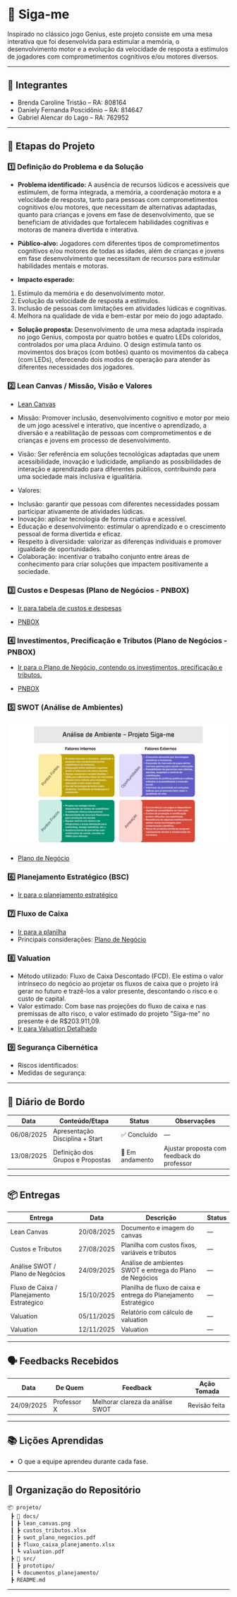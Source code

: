 # 📌 Siga-me

Inspirado no clássico jogo Genius, este projeto consiste em uma mesa interativa que foi desenvolvida
para estimular a memória, o desenvolvimento motor e a
evolução da velocidade de resposta a estímulos de jogadores
com comprometimentos cognitivos e/ou motores diversos. 

---

## 👥 Integrantes

- Brenda Caroline Tristão – RA: 808164  
- Daniely Fernanda Poscidônio – RA: 814647
- Gabriel Alencar do Lago – RA: 762952 

---

## 🧭 Etapas do Projeto

### 1️⃣ Definição do Problema e da Solução

- **Problema identificado:**
 A ausência de recursos lúdicos e acessíveis que estimulem, de forma integrada, a memória, a coordenação motora e a velocidade de resposta, tanto para pessoas com comprometimentos cognitivos e/ou motores, que necessitam de alternativas adaptadas, quanto para crianças e jovens em fase de desenvolvimento, que se beneficiam de atividades que fortalecem habilidades cognitivas e motoras de maneira divertida e interativa.

- **Público-alvo:**
  Jogadores com diferentes tipos de comprometimentos cognitivos e/ou motores de todas as idades, além de crianças e jovens em fase desenvolvimento que necessitam de recursos para estimular habilidades mentais e motoras.
  
- **Impacto esperado:**
1. Estímulo da memória e do desenvolvimento motor.
2. Evolução da velocidade de resposta a estímulos.
3. Inclusão de pessoas com limitações em atividades lúdicas e cognitivas.
4. Melhora na qualidade de vida e bem-estar por meio do jogo adaptado.

- **Solução proposta:**
 Desenvolvimento de uma mesa adaptada inspirada no jogo Genius, composta por quatro botões e quatro LEDs coloridos, controlados por uma placa Arduino. O design estimula tanto os movimentos dos braços (com botões) quanto os movimentos da cabeça (com LEDs), oferecendo dois modos de operação para atender às diferentes necessidades dos jogadores.

### 2️⃣ Lean Canvas / Missão, Visão e Valores
- [Lean Canvas](https://www.canva.com/design/DAGwpmcb7sc/T4upGoWQnL7PsNPbq9HgUg/edit?utm_content=DAGwpmcb7sc&utm_campaign=designshare&utm_medium=link2&utm_source=sharebutton)  
- Missão:  Promover inclusão, desenvolvimento cognitivo e motor por meio de um jogo acessível e interativo, que incentive o aprendizado, a diversão e a reabilitação de pessoas com comprometimentos e de crianças e jovens em processo de desenvolvimento.
- Visão:  Ser referência em soluções tecnológicas adaptadas que unem acessibilidade, inovação e ludicidade, ampliando as possibilidades de interação e aprendizado para diferentes públicos, contribuindo para uma sociedade mais inclusiva e igualitária.
  
- Valores:
  
* Inclusão: garantir que pessoas com diferentes necessidades possam participar ativamente de atividades lúdicas.
* Inovação: aplicar tecnologia de forma criativa e acessível.
* Educação e desenvolvimento: estimular o aprendizado e o crescimento pessoal de forma divertida e eficaz.
* Respeito à diversidade: valorizar as diferenças individuais e promover igualdade de oportunidades.
* Colaboração: incentivar o trabalho conjunto entre áreas de conhecimento para criar soluções que impactem positivamente a sociedade.

### 3️⃣ Custos e Despesas (Plano de Negócios - PNBOX)
- [Ir para tabela de custos e despesas](docs/custos_estudo.md) 

- [PNBOX](https://pnbox.sebrae.com.br/planoNegocio/invite/NSLHvj4n5) 

### 4️⃣ Investimentos, Precificação e Tributos (Plano de Negócios - PNBOX)
- [Ir para o Plano de Negócio, contendo os investimentos, precificação e tributos.](docs/plano_de_negocio.md)

- [PNBOX](https://pnbox.sebrae.com.br/planoNegocio/invite/NSLHvj4n5)
  
### 5️⃣ SWOT (Análise de Ambientes)
![Matriz SWOT](docs/MatrizSWOT.jpeg)

- [Plano de Negócio](docs/plano_de_negocio.md)


### 6️⃣ Planejamento Estratégico (BSC)
- [Ir para o planejamento estratégico](./docs/planejamento_estrategico.xlsx)

### 7️⃣ Fluxo de Caixa
- [Ir para a planilha](./docs/fluxo_de_caixa.xlsx)
- Principais considerações: [Plano de Negócio](docs/plano_de_negocio.md) 

### 8️⃣ Valuation
- Método utilizado: Fluxo de Caixa Descontado (FCD). Ele estima o valor intrínseco do negócio ao projetar os fluxos de caixa que o projeto irá gerar no futuro e trazê-los a valor presente, descontando o risco e o custo de capital.
- Valor estimado: Com base nas projeções do fluxo de caixa e nas premissas de alto risco, o valor estimado do projeto "Siga-me" no presente é de R$203.911,09.
- [Ir para Valuation Detalhado](./docs/valuation_grupoSiga-me.pdf)

### 9️⃣ Segurança Cibernética
- Riscos identificados:  
- Medidas de segurança:  

---

## 📅 Diário de Bordo

| Data       | Conteúdo/Etapa                     | Status     | Observações |
|------------|------------------------------------|------------|-------------|
| 06/08/2025 | Apresentação Disciplina + Start    | ✅ Concluído | — |
| 13/08/2025 | Definição dos Grupos e Propostas   | 🚧 Em andamento | Ajustar proposta com feedback do professor |

---

## 📦 Entregas

| Entrega                                | Data       | Descrição                                                         | Status |
|----------------------------------------|------------|-------------------------------------------------------------------|--------|
| Lean Canvas                            | 20/08/2025 | Documento e imagem do canvas                                      | —      |
| Custos e Tributos                      | 27/08/2025 | Planilha com custos fixos, variáveis e tributos                   | —      |
| Análise SWOT / Plano de Negócios       | 24/09/2025 | Análise de ambientes SWOT e entrega do Plano de Negócios          | —      |
| Fluxo de Caixa / Planejamento Estratégico | 15/10/2025 | Planilha de fluxo de caixa e entrega do Planejamento Estratégico  | —      |
| Valuation                              | 05/11/2025 | Relatório com cálculo de valuation                                | —      |
| Valuation      | 12/11/2025 | Valuation | —      |

---

## 🗣️ Feedbacks Recebidos

| Data       | De Quem     | Feedback                                                        | Ação Tomada |
|------------|-------------|----------------------------------------------------------------|-------------|
| 24/09/2025 | Professor X | Melhorar clareza da análise SWOT                                | Revisão feita |

---

## 📚 Lições Aprendidas
- O que a equipe aprendeu durante cada fase.  

---

## 📁 Organização do Repositório

```
📦 projeto/
 ┣ 📂 docs/
 ┃ ┣ lean_canvas.png
 ┃ ┣ custos_tributos.xlsx
 ┃ ┣ swot_plano_negocios.pdf
 ┃ ┣ fluxo_caixa_planejamento.xlsx
 ┃ ┗ valuation.pdf
 ┣ 📂 src/
 ┃ ┣ prototipo/
 ┃ ┗ documentos_planejamento/
 ┣ README.md
```

---
